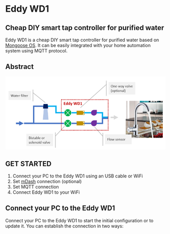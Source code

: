 # Eddy WD1   
## Cheap DIY smart tap controller for purified water
Eddy WD1 is a cheap DIY smart tap controller for purified water based on [Mongoose OS](https://mongoose-os.com/). It can be easily integrated with your home automation system using MQTT protocol.
## Abstract
![eddy-wd1 abstract schema](docs/eddy-wd1_abstract.png)
## GET STARTED
1. Connect your PC to the Eddy WD1 using an USB cable or WiFi
4. Set [mDash](https://mdash.net/) connection (optional)
5. Set MQTT connection
6. Connect Eddy WD1 to your WiFi
## Connect your PC to the Eddy WD1
Connect your PC to the Eddy WD1 to start the initial configuration or to update it. You can establish the connection in two ways:
